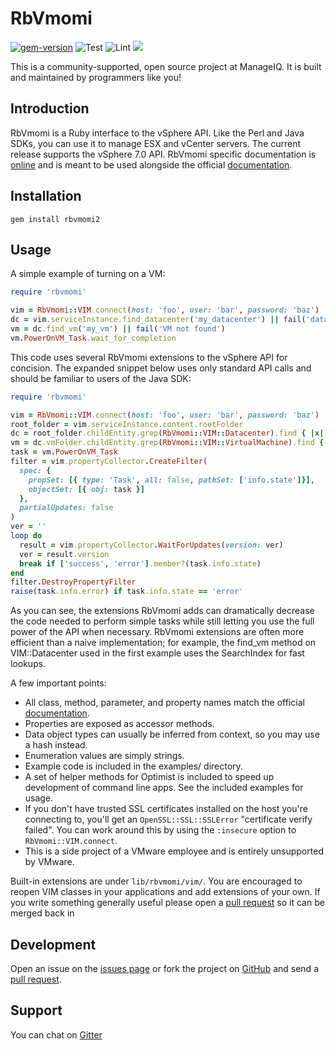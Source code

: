 # RbVmomi

[<img src="https://badge.fury.io/rb/rbvmomi.svg" alt="gem-version">](https://rubygems.org/gems/rbvmomi) 
![Test](https://github.com/ManageIQ/rbvmomi2/workflows/Test/badge.svg)
![Lint](https://github.com/ManageIQ/rbvmomi2/workflows/Lint/badge.svg)
[<img src="https://badges.gitter.im/vmware/rbvmomi.svg">](https://gitter.im/vmware/rbvmomi)

This is a community-supported, open source project at ManageIQ. It is built and
maintained by programmers like you!

## Introduction

RbVmomi is a Ruby interface to the vSphere API. Like the Perl and Java SDKs,
you can use it to manage ESX and vCenter servers. The current release
supports the vSphere 7.0 API. RbVmomi specific documentation is
[online](http://rdoc.info/github/ManageIQ/rbvmomi2/master/frames) and is meant to
be used alongside the official [documentation](http://pubs.vmware.com/vsphere-65/index.jsp#com.vmware.wssdk.apiref.doc/right-pane.html).

## Installation

    gem install rbvmomi2

## Usage

A simple example of turning on a VM:

```ruby
require 'rbvmomi'

vim = RbVmomi::VIM.connect(host: 'foo', user: 'bar', password: 'baz')
dc = vim.serviceInstance.find_datacenter('my_datacenter') || fail('datacenter not found')
vm = dc.find_vm('my_vm') || fail('VM not found')
vm.PowerOnVM_Task.wait_for_completion
```

This code uses several RbVmomi extensions to the vSphere API for concision.
The expanded snippet below uses only standard API calls and should be familiar
to users of the Java SDK:

```ruby
require 'rbvmomi'

vim = RbVmomi::VIM.connect(host: 'foo', user: 'bar', password: 'baz')
root_folder = vim.serviceInstance.content.rootFolder
dc = root_folder.childEntity.grep(RbVmomi::VIM::Datacenter).find { |x| x.name == 'mydatacenter' } || fail('datacenter not found')
vm = dc.vmFolder.childEntity.grep(RbVmomi::VIM::VirtualMachine).find { |x| x.name == 'my_vm' } || fail('VM not found')
task = vm.PowerOnVM_Task
filter = vim.propertyCollector.CreateFilter(
  spec: {
    propSet: [{ type: 'Task', all: false, pathSet: ['info.state']}],
    objectSet: [{ obj: task }]
  },
  partialUpdates: false
)
ver = ''
loop do
  result = vim.propertyCollector.WaitForUpdates(version: ver)
  ver = result.version
  break if ['success', 'error'].member?(task.info.state)
end
filter.DestroyPropertyFilter
raise(task.info.error) if task.info.state == 'error'
```

As you can see, the extensions RbVmomi adds can dramatically decrease the code
needed to perform simple tasks while still letting you use the full power of
the API when necessary. RbVmomi extensions are often more efficient than a
naive implementation; for example, the find_vm method on VIM::Datacenter used
in the first example uses the SearchIndex for fast lookups.

A few important points:

*   All class, method, parameter, and property names match the official [documentation](http://pubs.vmware.com/vsphere-65/index.jsp#com.vmware.wssdk.apiref.doc/right-pane.html).
*   Properties are exposed as accessor methods.
*   Data object types can usually be inferred from context, so you may use a hash instead.
*   Enumeration values are simply strings.
*   Example code is included in the examples/ directory.
*   A set of helper methods for Optimist is included to speed up development of
    command line apps. See the included examples for usage.
*   If you don't have trusted SSL certificates installed on the host you're
    connecting to, you'll get an `OpenSSL::SSL::SSLError` "certificate verify
    failed". You can work around this by using the `:insecure` option to
    `RbVmomi::VIM.connect`.
*   This is a side project of a VMware employee and is entirely unsupported by
    VMware.


Built-in extensions are under `lib/rbvmomi/vim/`. You are encouraged to reopen
VIM classes in your applications and add extensions of your own. If you write
something generally useful please open a [pull request](https://github.com/ManageIQ/rbvmomi2/pulls) so it can be merged back in

## Development

Open an issue on the [issues page](https://github.com/ManageIQ/rbvmomi2/issues)
or  fork the project on [GitHub](https://github.com/ManageIQ/rbvmomi2) and send a
[pull request](https://github.com/ManageIQ/rbvmomi2/pulls).

## Support

You can chat on [Gitter](https://gitter.im/vmware/rbvmomi)
